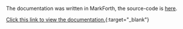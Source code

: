 The documentation was written in MarkForth, the source-code is [here](https://github.com/Russell-Horwood/MarkForth/tree/main/src/MarkForth.Samples/MarkForth).

[Click this link to view the documentation.](https://russell-horwood.github.io/MarkForth/){:target="_blank"}
